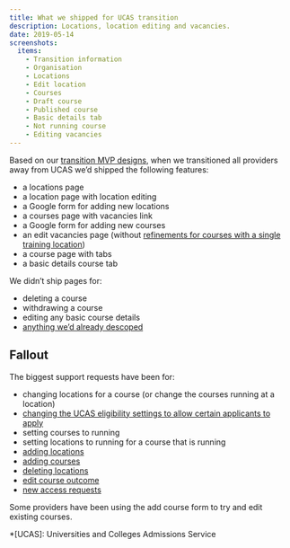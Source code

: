 ```yaml
---
title: What we shipped for UCAS transition
description: Locations, location editing and vacancies.
date: 2019-05-14
screenshots:
  items:
    - Transition information
    - Organisation
    - Locations
    - Edit location
    - Courses
    - Draft course
    - Published course
    - Basic details tab
    - Not running course
    - Editing vacancies
---
```


Based on our [transition MVP designs](/publish-teacher-training-courses/first-transition-mvp), when we transitioned all providers away from UCAS we’d shipped the following features:

- a locations page
- a location page with location editing
- a Google form for adding new locations
- a courses page with vacancies link
- a Google form for adding new courses
- an edit vacancies page (without [refinements for courses with a single training location](/publish-teacher-training-courses/first-transition-mvp#edit-vacancies-for-a-course-with-one-location))
- a course page with tabs
- a basic details course tab

We didn’t ship pages for:

- deleting a course
- withdrawing a course
- editing any basic course details
- [anything we’d already descoped](/publish-teacher-training-courses/first-transition-mvp)

## Fallout

The biggest support requests have been for:

- changing locations for a course (or change the courses running at a location)
- [changing the UCAS eligibility settings to allow certain applicants to apply](https://becomingateacher.zendesk.com/agent/search/1?q=coursedataproblem)
- setting courses to running
- setting locations to running for a course that is running
- [adding locations](https://becomingateacher.zendesk.com/agent/search/1?q=newlocationcreated)
- [adding courses](https://becomingateacher.zendesk.com/agent/search/1?q=newcoursecreated)
- [deleting locations](https://becomingateacher.zendesk.com/agent/search/1?q=deletions)
- [edit course outcome](https://becomingateacher.zendesk.com/agent/search/1?q=courseoutcomes)
- [new access requests](https://becomingateacher.zendesk.com/agent/search/1?q=accessrequest)

Some providers have been using the add course form to try and edit existing courses.

*[UCAS]: Universities and Colleges Admissions Service
